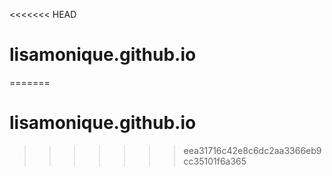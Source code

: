 <<<<<<< HEAD
# lisamonique.github.io
=======
# lisamonique.github.io
>>>>>>> eea31716c42e8c6dc2aa3366eb9cc35101f6a365
